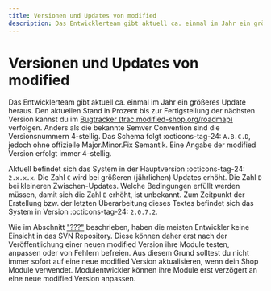 ```yaml
---
title: Versionen und Updates von modified
description: Das Entwicklerteam gibt aktuell ca. einmal im Jahr ein größeres Update heraus. Den aktuellen Stand in Prozent bis zur Fertigstellung der nächsten Version kannst du im Bugtracker (trac.modified-shop.org/roadmap) verfolgen.
---
```


# Versionen und Updates von modified

Das Entwicklerteam gibt aktuell ca. einmal im Jahr ein größeres Update heraus. Den aktuellen Stand in Prozent bis zur Fertigstellung der nächsten Version kannst du im [Bugtracker (trac.modified-shop.org/roadmap)](https://trac.modified-shop.org/roadmap) verfolgen. Anders als die bekannte Semver Convention sind die Versionsnummern 4-stellig. Das Schema folgt :octicons-tag-24: `A.B.C.D`, jedoch ohne offizielle Major.Minor.Fix Semantik. Eine Angabe der modified Version erfolgt immer 4-stellig.

Aktuell befindet sich das System in der Hauptversion :octicons-tag-24: `2.x.x.x`. Die Zahl `C` wird bei größeren (jährlichen) Updates erhöht. Die Zahl `D` bei kleineren Zwischen-Updates. Welche Bedingungen erfüllt werden müssen, damit sich die Zahl `B` erhöht, ist unbekannt. Zum Zeitpunkt der Erstellung bzw. der letzten Überarbeitung dieses Textes befindet sich das System in Version :octicons-tag-24: `2.0.7.2`.

Wie im Abschnitt ["???"](#) beschrieben, haben die meisten Entwickler keine Einsicht in das SVN Repository. Diese können daher erst nach der Veröffentlichung einer neuen modified Version ihre Module testen, anpassen oder von Fehlern befreien. Aus diesem Grund solltest du nicht immer sofort auf eine neue modified Version aktualisieren, wenn dein Shop Module verwendet. Modulentwickler können ihre Module erst verzögert an eine neue modified Version anpassen.
